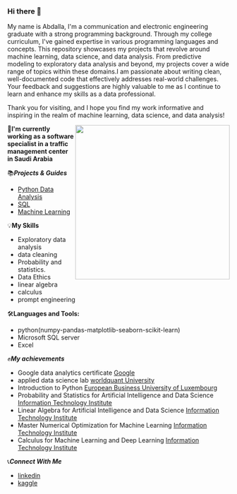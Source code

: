 ### Hi there 👋
 My name is Abdalla, I'm a communication and electronic engineering graduate with a strong programming background. Through my college curriculum, I've gained expertise in various programming languages and concepts. This repository showcases my projects that revolve around machine learning, data science, and data analysis. From predictive modeling to exploratory data analysis and beyond, my projects cover a wide range of topics within these domains.I am passionate about writing clean, well-documented code that effectively addresses real-world challenges. Your feedback and suggestions are highly valuable to me as I continue to learn and enhance my skills as a data professional.
 
Thank you for visiting, and I hope you find my work informative and inspiring in the realm of machine learning, data science, and data analysis!


<img src="https://camo.githubusercontent.com/683e2187241c641430216c864ce93fc5a0e0dfb232c5a01d1c54b54d63aa8cb2/68747470733a2f2f63646e2e6472696262626c652e636f6d2f75736572732f313136323037372f73637265656e73686f74732f333834383931342f70726f6772616d6d65722e676966" img align="right" width="350" height="350" />


 👷**I'm currently working as a software specialist in a traffic management center in Saudi Arabia** 
 
📚***Projects & Guides*** 

* [Python Data Analysis](https://github.com/bedo-gomaa/data-analysis-using-python)
* [SQL](https://github.com/bedo-gomaa/data-analysis-using-SQL)
* [Machine Learning](https://github.com/bedo-gomaa/machin-learning-projects)


💡**My Skills**
 *  Exploratory data analysis
 *  data cleaning 
 *  Probability and statistics.
 *  Data Ethics
 *  linear algebra
 *  calculus
 *  prompt engineering


🛠️**Languages and Tools:**
 *  python(numpy-pandas-matplotlib-seaborn-scikit-learn)
 *  Microsoft SQL server
 *  Excel 


✊***My achievements***
 *  Google data analytics certificate [Google](https://www.credly.com/earner/earned/badge/8cb1332b-3143-4830-825b-bfd53fce4a79)
 *  applied data science lab [worldquant University](https://www.credly.com/earner/earned/badge/5ac7d92d-7197-45d6-ae55-934961095c7f)
 *  Introduction to Python [European Business University of Luxembourg](https://connect.ebulux.lu/course/view.php?id=73)
 *   Probability and Statistics for Artificial Intelligence and Data Science [Information Technology Institute](https://iti.gov.eg/iti/home)
 *   Linear Algebra for Artificial Intelligence and Data Science [Information Technology Institute](https://iti.gov.eg/iti/home)
 *   Master Numerical Optimization for Machine Learning [Information Technology Institute](https://iti.gov.eg/iti/home)
 * Calculus for Machine Learning and Deep Learning [Information Technology Institute](https://iti.gov.eg/iti/home)




     


  📞***Connect With Me***
  
  * [linkedin](https://www.linkedin.com/in/abdallah-gomaa-1b3146195/)
  * [kaggle](https://www.kaggle.com/abdallahgomaa)


<!--
**bedo-gomaa/bedo-gomaa** is a ✨ _special_ ✨ repository because its `README.md` (this file) appears on your GitHub profile.

Here are some ideas to get you started:

- 🔭 I’m currently working on ...
- 🌱 I’m currently learning ...
- 👯 I’m looking to collaborate on ...
- 🤔 I’m looking for help with ...
- 💬 Ask me about ...
- 📫 How to reach me: ...
- 😄 Pronouns: ...
- ⚡ Fun fact: ...
-->
